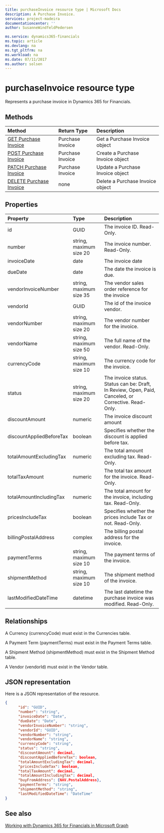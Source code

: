 ```yaml
---
title: purchaseInvoice resource type | Microsoft Docs
description: A Purchase Invoice.
services: project-madeira
documentationcenter: ''
author: SusanneWindfeldPedersen

ms.service: dynamics365-financials
ms.topic: article
ms.devlang: na
ms.tgt_pltfrm: na
ms.workload: na
ms.date: 07/11/2017
ms.author: solsen
---
```


# purchaseInvoice resource type
Represents a purchase invoice in Dynamics 365 for Financials. 

## Methods

| Method       | Return Type  |Description|
|:---------------|:--------|:----------|
|[GET Purchase Invoice](../api/dynamics_get_purchaseinvoice.md)|Purchase Invoice|Get a Purchase Invoice object|
|[POST Purchase Invoice](../api/dynamics_create_purchaseinvoice.md)|Purchase Invoice|Create a Purchase Invoice object|
|[PATCH Purchase Invoice](../api/dynamics_update_purchaseinvoice.md)|Purchase Invoice|Update a Purchase Invoice object|
|[DELETE Purchase Invoice](../api/dynamics_delete_purchaseinvoice.md)|none|Delete a Purchase Invoice object|

## Properties
| Property	   | Type	|Description|
|:---------------|:--------|:----------|
|id|GUID|The invoice ID. Read-Only.|
|number|string, maximum size 20|The invoice number. Read-Only.|
|invoiceDate|date|The invoice date|
|dueDate|date|The date the invoice is due.|
|vendorInvoiceNumber|string, maximum size 35|The vendor sales order reference for the invoice|
|vendorId|GUID|The id of the invoice vendor.|
|vendorNumber|string, maximum size 20|The vendor number for the invoice.|
|vendorName|string, maximum size 50|The full name of the vendor. Read-Only.|
|currencyCode|string, maximum size 10|The currency code for the invoice.|
|status|string, maximum size 20|The invoice status. Status can be: Draft, In Review, Open, Paid, Canceled, or Corrective. Read-Only.|
|discountAmount|numeric|The invoice discount amount|
|discountAppliedBeforeTax|boolean|Specifies whether the discount is applied before tax.|
|totalAmountExcludingTax|numeric|The total amount excluding tax. Read-Only.|
|totalTaxAmount|numeric|The total tax amount for the invoice. Read-Only.|
|totalAmountIncludingTax|numeric|The total amount for the invoice, including tax. Read-Only.|
|pricesIncludeTax|boolean|Specifies whether the prices include Tax or not. Read-Only.|
|billingPostalAddress|complex|The billing postal address for the invoice.|  
|paymentTerms|string, maximum size 10|The payment terms of the invoice.|
|shipmentMethod|string, maximum size 10|The shipment method of the invoice.|
|lastModifiedDateTime|datetime|The last datetime the purchase invoice was modified. Read-Only.|


## Relationships
A Currency (currencyCode) must exist in the Currencies table.

A Payment Term (paymentTerms) must exist in the Payment Terms table.

A Shipment Method (shipmentMethod) must exist in the Shipment Method table.

A Vendor (vendorId) must exist in the Vendor table.

## JSON representation

Here is a JSON representation of the resource.

```json
{
      "id": "GUID",
      "number": "string",
      "invoiceDate": "Date",
      "dueDate": "Date",
      "vendorInvoiceNumber": "string",
      "vendorId": "GUID",
      "vendorNumber": "string",
      "vendorName": "string",
      "currencyCode": "string",
      "status": "string",
      "discountAmount": decimal,
      "discountAppliedBeforeTax": boolean,
      "totalAmountExcludingTax": decimal,
      "pricesIncludeTax": boolean,
      "totalTaxAmount": decimal,
      "totalAmountIncludingTax": decimal,
      "buyFromAddress": {NAV.PostalAddress},
      "paymentTerms": "string",
      "shipmentMethod": "string",
      "lastModifiedDateTime": "DateTime"
}

```
## See also  
[Working with Dynamics 365 for Financials in Microsoft Graph](../resources/dynamics_overview.md) 
